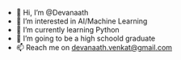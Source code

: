 - 👋 Hi, I’m @Devanaath
- 👀 I’m interested in AI/Machine Learning
- 🌱 I’m currently learning Python
- 🙂 I’m going to be a high schoold graduate 
- 📫 Reach me on devanaath.venkat@gmail.com

<!---
Devanaath/Devanaath is a ✨ special ✨ repository because its `README.md` (this file) appears on your GitHub profile.
You can click the Preview link to take a look at your changes.
--->
